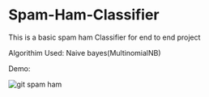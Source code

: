 # Spam-Ham-Classifier
This is a basic spam ham Classifier  for end to end project

Algorithim Used:  Naive bayes(MultinomialNB)

Demo:

![git spam ham](https://user-images.githubusercontent.com/42715971/91693360-89e83e80-eb88-11ea-806c-2818bdfaf030.gif)




